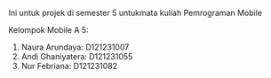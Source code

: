 Ini untuk projek di semester 5 untukmata kuliah Pemrograman Mobile

Kelompok Mobile A 5:
1. Naura Arundaya: D121231007
2. Andi Ghaniyatera: D121231055
3. Nur Febriana: D121231082
